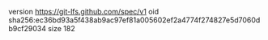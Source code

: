 version https://git-lfs.github.com/spec/v1
oid sha256:ec36bd93a5f438ab9ac97ef81a005602ef2a4774f274827e5d7060db9cf29034
size 182
